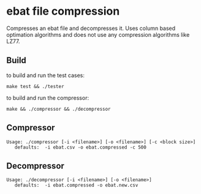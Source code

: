 
# ebat file compression #

Compresses an ebat file and decompresses it.   Uses column based optimation algorithms and does not use any compression algorithms like LZ77.


## Build ##

to build and run the test cases:
```
make test && ./tester
```

to build and run the compressor:
```
make && ./compressor && ./decompressor
```

## Compressor ##
```
Usage: ./compressor [-i <filename>] [-o <filename>] [-c <block size>]
   defaults:  -i ebat.csv -o ebat.compressed -c 500
```

## Decompressor ##
```
Usage: ./decompressor [-i <filename>] [-o <filename>]
   defaults:  -i ebat.compressed -o ebat.new.csv
```


